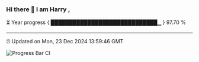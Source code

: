 ### Hi there 👋 I am Harry , 

⏳ Year progress { █████████████████████████████▁ } 97.70 %

---

⏰ Updated on Mon, 23 Dec 2024 13:59:46 GMT

![Progress Bar CI](https://github.com/duykhang68/duykhang68/workflows/Progress%20Bar%20CI/badge.svg)
